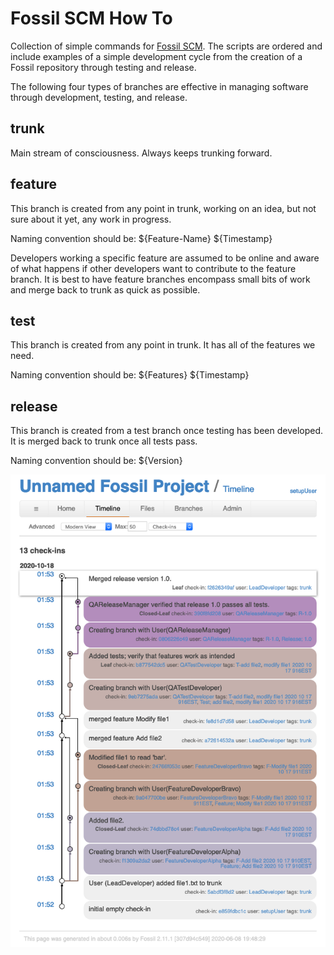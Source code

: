 # Fossil SCM How To
Collection of simple commands for [Fossil SCM](https://www.fossil-scm.org).  The scripts are ordered and include examples of a simple development cycle from the creation of a Fossil repository through testing and release.

The following four types of branches are effective in managing software through development, testing, and release.

## trunk

Main stream of consciousness.  Always keeps trunking forward.

## feature

This branch is created from any point in trunk, working on an idea, but not sure about it yet, any work in progress.  

Naming convention should be: ${Feature-Name} ${Timestamp}

Developers working a specific feature are assumed to be online and aware of what happens if other developers want to contribute to the feature branch.  It is best to have feature branches encompass small bits of work and merge back to trunk as quick as possible.

## test

This branch is created from any point in trunk.  It has all of the features we need. 

Naming convention should be: ${Features} ${Timestamp}

## release
This branch is created from a test branch once testing has been developed.  It is merged back to trunk once all tests pass.

Naming convention should be: ${Version}


![Image of Branching](https://github.com/betsalel-williamson/Fossil-SCM-How-To/blob/main/fossil-example-branch.png)
